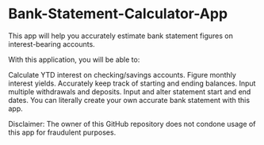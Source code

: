 # Bank-Statement-Calculator-App
This app will help you accurately estimate bank statement figures on interest-bearing accounts.

With this application, you will be able to: 

Calculate YTD interest on checking/savings accounts. 
Figure monthly interest yields.
Accurately keep track of starting and ending balances.
Input multiple withdrawals and deposits.
Input and alter statement start and end dates. 
You can literally create your own accurate bank statement with this app.

Disclaimer: The owner of this GitHub repository does not condone usage of this app for fraudulent purposes. 
